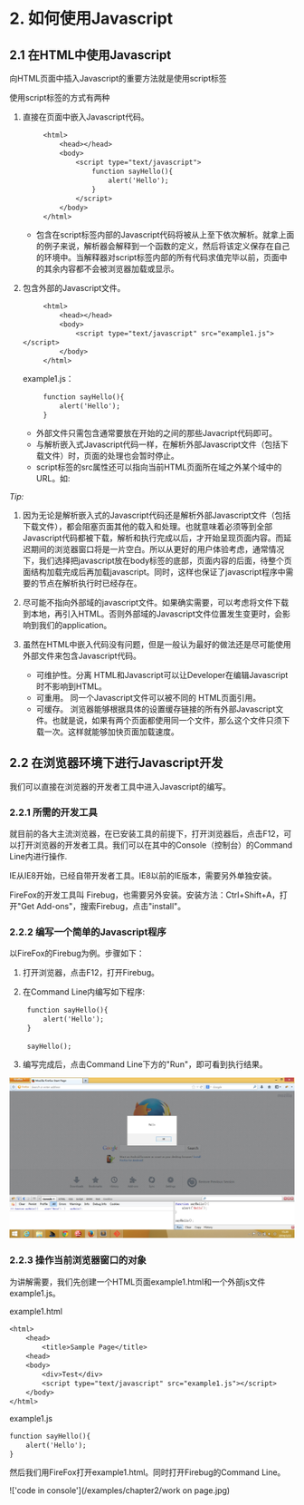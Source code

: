 # 2. 如何使用Javascript

## 2.1 在HTML中使用Javascript

向HTML页面中插入Javascript的重要方法就是使用script标签

使用script标签的方式有两种

1. 直接在页面中嵌入Javascript代码。

		 	<html>
				<head></head>
				<body>
					<script type="text/javascript">
						function sayHello(){
				 			alert('Hello');
				 		}
					</script>
				</body>
			</html>

	* 包含在script标签内部的Javascript代码将被从上至下依次解析。就拿上面的例子来说，解析器会解释到一个函数的定义，然后将该定义保存在自己的环境中。当解释器对script标签内部的所有代码求值完毕以前，页面中的其余内容都不会被浏览器加载或显示。

2. 包含外部的Javascript文件。

			<html>
				<head></head>
				<body>
					<script type="text/javascript" src="example1.js"></script>
				</body>
			</html>

	example1.js：

			function sayHello(){
				alert('Hello');
			}


	* 外部文件只需包含通常要放在开始的<script>与结束的</script>之间的那些Javacript代码即可。
	* 与解析嵌入式Javascript代码一样，在解析外部Javascript文件（包括下载文件）时，页面的处理也会暂时停止。
	* script标签的src属性还可以指向当前HTML页面所在域之外某个域中的URL。如: 
		<script type="text/javascript" src="http://code.jquery.com/jquery.1.11.0.min.js"></script>

_Tip:_

1. 因为无论是解析嵌入式的Javascript代码还是解析外部Javascript文件（包括下载文件），都会阻塞页面其他的载入和处理。也就意味着必须等到全部Javascript代码都被下载，解析和执行完成以后，才开始呈现页面内容。而延迟期间的浏览器窗口将是一片空白。所以从更好的用户体验考虑，通常情况下，我们选择把javascript放在body标签的底部，页面内容的后面，待整个页面结构加载完成后再加载javascript。同时，这样也保证了javascript程序中需要的节点在解析执行时已经存在。

2. 尽可能不指向外部域的javascript文件。如果确实需要，可以考虑将文件下载到本地，再引入HTML。否则外部域的Javascript文件位置发生变更时，会影响到我们的application。

3. 虽然在HTML中嵌入代码没有问题，但是一般认为最好的做法还是尽可能使用外部文件来包含Javascript代码。

	* 可维护性。分离 HTML和Javascript可以让Developer在编辑Javascript时不影响到HTML。
	* 可重用。 同一个Javascript文件可以被不同的 HTML页面引用。
	* 可缓存。 浏览器能够根据具体的设置缓存链接的所有外部Javascript文件。也就是说，如果有两个页面都使用同一个文件，那么这个文件只须下载一次。这样就能够加快页面加载速度。

## 2.2 在浏览器环境下进行Javascript开发

我们可以直接在浏览器的开发者工具中进入Javascript的编写。

### 2.2.1 所需的开发工具

就目前的各大主流浏览器，在已安装工具的前提下，打开浏览器后，点击F12，可以打开浏览器的开发者工具。我们可以在其中的Console（控制台）的Command Line内进行操作.

IE从IE8开始，已经自带开发者工具。IE8以前的IE版本，需要另外单独安装。

FireFox的开发工具叫 Firebug，也需要另外安装。安装方法：Ctrl+Shift+A，打开"Get Add-ons"，搜索Firebug，点击"install"。

### 2.2.2 编写一个简单的Javascript程序

以FireFox的Firebug为例。步骤如下：

1. 打开浏览器，点击F12，打开Firebug。

2. 在Command Line内编写如下程序:

		function sayHello(){
		    alert('Hello');
		}

		sayHello();

3. 编写完成后，点击Command Line下方的"Run"，即可看到执行结果。

!['code in console'](/examples/chapter2/console.jpg) 

### 2.2.3 操作当前浏览器窗口的对象

为讲解需要，我们先创建一个HTML页面example1.html和一个外部js文件example1.js。

example1.html

	<html>
		<head>
			<title>Sample Page</title>
		<head>
		<body>
			<div>Test</div>
			<script type="text/javascript" src="example1.js"></script>
		</body>
	</html>	

example1.js

	function sayHello(){
		alert('Hello');
	}

然后我们用FireFox打开example1.html。同时打开Firebug的Command Line。

!['code in console'](/examples/chapter2/work on page.jpg)









